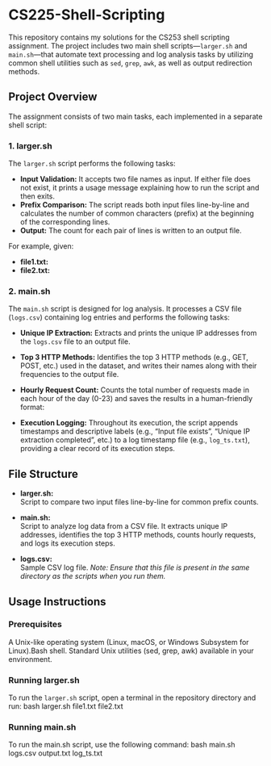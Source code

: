 # CS225-Shell-Scripting
This repository contains my solutions for the CS253 shell scripting assignment. The project includes two main shell scripts—`larger.sh` and `main.sh`—that automate text processing and log analysis tasks by utilizing common shell utilities such as `sed`, `grep`, `awk`, as well as output redirection methods.

## Project Overview

The assignment consists of two main tasks, each implemented in a separate shell script:

### 1. larger.sh
The `larger.sh` script performs the following tasks:
- **Input Validation:** It accepts two file names as input. If either file does not exist, it prints a usage message explaining how to run the script and then exits.
- **Prefix Comparison:** The script reads both input files line-by-line and calculates the number of common characters (prefix) at the beginning of the corresponding lines.
- **Output:** The count for each pair of lines is written to an output file.

For example, given:
- **file1.txt:**
- **file2.txt:**

### 2. main.sh
The `main.sh` script is designed for log analysis. It processes a CSV file (`logs.csv`) containing log entries and performs the following tasks:
- **Unique IP Extraction:** Extracts and prints the unique IP addresses from the `logs.csv` file to an output file.
- **Top 3 HTTP Methods:** Identifies the top 3 HTTP methods (e.g., GET, POST, etc.) used in the dataset, and writes their names along with their frequencies to the output file.
- **Hourly Request Count:** Counts the total number of requests made in each hour of the day (0-23) and saves the results in a human-friendly format:

- **Execution Logging:** Throughout its execution, the script appends timestamps and descriptive labels (e.g., “Input file exists”, “Unique IP extraction completed”, etc.) to a log timestamp file (e.g., `log_ts.txt`), providing a clear record of its execution steps.

## File Structure

- **larger.sh:**  
Script to compare two input files line-by-line for common prefix counts.

- **main.sh:**  
Script to analyze log data from a CSV file. It extracts unique IP addresses, identifies the top 3 HTTP methods, counts hourly requests, and logs its execution steps.

- **logs.csv:**  
Sample CSV log file. *Note: Ensure that this file is present in the same directory as the scripts when you run them.*

## Usage Instructions

### Prerequisites
A Unix-like operating system (Linux, macOS, or Windows Subsystem for Linux).Bash shell.
Standard Unix utilities (sed, grep, awk) available in your environment.

### Running larger.sh
To run the `larger.sh` script, open a terminal in the repository directory and run:
bash larger.sh file1.txt file2.txt

### Running main.sh
To run the main.sh script, use the following command: bash main.sh logs.csv output.txt log_ts.txt
